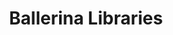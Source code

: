---
title: Ballerina Libraries
description: Ballerina Coding Tips - Libraries
weight: 10000
menu: 
  main:
    name: 'Modules'
    identifier: module
    pre: <i class="bi bi-boxes"></i>
---
